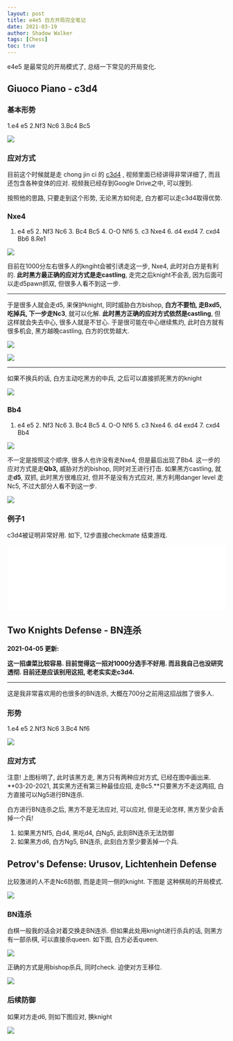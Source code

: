 ```yaml
---
layout: post
title: e4e5 白方开局完全笔记
date: 2021-03-19
author: Shadow Walker
tags: [Chess]
toc: true
---
```


e4e5 是最常见的开局模式了, 总结一下常见的开局变化. 

## Giuoco Piano - c3d4

### 基本形势

1.e4 e5
2.Nf3 Nc6
3.Bc4 Bc5


![](https://lh3.googleusercontent.com/pw/ACtC-3eBfRqhzx3CrEq91lPDQJXLfaKquT0r3Ot2NvM19LCpQ75UT2t6HVYnM022pqn2WOGmMOV5mIamdfqYP1lIUJPzBvFPUfXPCl5c7UoBWP-UL5qwNeFvbiBmRlPwgPzVrZddfXKLT2hAKqc0NjH_QN6n=w566-h558-no?authuser=0)


### 应对方式

目前这个时候就是走 chong jin ci 的 [c3d4](https://www.youtube.com/watch?v=XWw_QgN-Q2U&t=71s&ab_channel=ChongJinCi) , 视频里面已经讲得非常详细了, 而且还包含各种变体的应对.  视频我已经存到Google Drive之中, 可以搜到. 

按照他的思路, 只要走到这个形势, 无论黑方如何走, 白方都可以走c3d4取得优势. 


### Nxe4

1. e4 e5 2. Nf3 Nc6 3. Bc4 Bc5 4. O-O Nf6 5. c3 Nxe4 6. d4 exd4 7. cxd4 Bb6 8.Re1

![](https://lh3.googleusercontent.com/pw/ACtC-3eQaVTLTu9DDqldbvfk7JMWVcFV5Be-wHksJI42vVzotVCHSAJMbb4b4682mTg_TGZF6uOVl2FtKcEjX2J1uOEk9FWL1TrdmfbP1PIFrQCO6vJ-ej5TBSURNGMwjEcs6fK-Sq56JpxHrPPGKE1GFFWG=s720-no?authuser=0)

目前在1000分左右很多人的kngiht会被引诱走这一步, Nxe4, 此时对白方是有利的.  **此时黑方最正确的应对方式是走castling**, 走完之后knight不会丢, 因为后面可以走d5pawn抓双, 但很多人看不到这一步. 

---

于是很多人就会走d5, 来保护knight, 同时威胁白方bishop, **白方不要怕, 走Bxd5, 吃掉兵, 下一步走Nc3**, 就可以化解. **此时黑方正确的应对方式依然是castling**, 但这样就会失去中心, 很多人就是不甘心. 于是很可能在中心继续焦灼, 此时白方就有很多机会, 黑方越晚castling, 白方的优势越大. 

![](https://lh3.googleusercontent.com/pw/ACtC-3fwcVLXhVRQsde5IyLuAjFw3ddZ59gTX-hf4UjpYGuMpydqAm1xKXPQORxCBG19aX431hy1hcCBSYWuJ-rFdZ3rwAjV95DiBEWyP4O9Ojwx_dXVmCs61PjXAubopgfYmAIGOEQ9zPmHcyUb7sH94GFD=s720-no?authuser=0)

![](https://lh3.googleusercontent.com/pw/ACtC-3cEChRsEr11-og906E9Q6Qfs_KYG89a0RaQVM-ZLzZpD8IW_5A2sCUNc6lp2q9qi-jWvMjjb2qsggsj_OMMjTabneDcPksY1J83xFzEpCHbs8ePwHCYwBt9OZUcWEreMUrUhB0jZM3m8OJMl-tbcxYD=s720-no?authuser=0)


--- 

如果不换兵的话, 白方主动吃黑方的中兵, 之后可以直接抓死黑方的knight

![](https://lh3.googleusercontent.com/pw/ACtC-3ecvQfLW1qZjXp4OGOD89cpiojXjfzhzn8HXSrbTTafxsQE6bHIcHBriGBRfckrs8bLXkYbGR1NiY9-2vpHbI1Uz-LGmhADUis2P0iFhvsHoIEHBLkDISdQNQQhoRQVPQuQhetKvf1yc9sxp5eSz5BE=s720-no?authuser=0)

### Bb4

1. e4 e5 2. Nf3 Nc6 3. Bc4 Bc5 4. O-O Nf6 5. c3 Nxe4 6. d4 exd4 7. cxd4 Bb4

![](https://lh3.googleusercontent.com/pw/ACtC-3ectX357OjBwABV8isCW_uGUUX2Ayi__GEOE7qTaPbI3QZU_j_TST3_mNRhRxk3TF72Zpe8pyrtbwSn6t3JOp4dg8ofZEptL1VVBIjAJcBu2hQankV8ocqSkBYounM8OmcSy3RI7zbNsq6rOhWmbVKW=s720-no?authuser=0)

不一定是按照这个顺序, 很多人也许没有走Nxe4, 但是最后出现了Bb4. 这一步的应对方式是走**Qb3,** 威胁对方的bishop, 同时对王进行打击. 如果黑方castling, 就走**d5**, 双抓, 此时黑方很难应对, 但并不是没有方式应对, 黑方利用danger level 走Nc5, 不过大部分人看不到这一步. 

![](https://lh3.googleusercontent.com/pw/ACtC-3f1gogUZmUA2vXfGKLoQkrNE01d9qTSYiSBECgmoEH53uTiM_yBG1lpS2lPSGP74wy6W-LMhiBG8sb0iHYmOjFZyg1h3elkgA6vM092oUoDaCeKn3URKEri22j2znhkf6Ai7eUY46oCLbArp5XlbMTQ=s720-no?authuser=0)


### 例子1

c3d4被证明非常好用. 如下, 12步直接checkmate 结束游戏. 

<iframe id="7845970" allowtransparency="true" frameborder="0" style="width:100%;border:none;" src="//www.chess.com/emboard?id=7845970"></iframe><script>window.addEventListener("message",e=>{e['data']&&"7845970"===e['data']['id']&&document.getElementById(`${e['data']['id']}`)&&(document.getElementById(`${e['data']['id']}`).style.height=`${e['data']['frameHeight']+30}px`)});</script>




## Two Knights Defense - BN连杀

**2021-04-05 更新:**

**这一招虐菜比较容易. 目前觉得这一招对1000分选手不好用. 而且我自己也没研究透彻. 目前还是应该别用这招, 老老实实走c3d4.**

---

这是我非常喜欢用的也很多的BN连杀, 大概在700分之前用这招战胜了很多人. 

### 形势

1.e4 e5
2.Nf3 Nc6
3.Bc4 Nf6

![](https://lh3.googleusercontent.com/pw/ACtC-3ffaumzRwaDXNjAgnOfttOlLBsgIpcPhH5v1cGIAC-KU6gEVuQvDkaktBzTs3GczNqDFLZkJCS-EcIfoaRU3E5tvhT9C1sFcdjMNN3IiaGmAy1XKOJ-ZRN1fRk9qXQcypPjIcWdM2QCG-YDED-x2BHw=w617-h608-no?authuser=0)

### 应对方式

注意! 上图标明了, 此时该黑方走, 黑方只有两种应对方式, 已经在图中画出来. **03-20-2021, 其实黑方还有第三种最佳应招, 走Bc5.**只要黑方不走这两招, 白方直接可以Ng5进行BN连杀. 

白方进行BN连杀之后, 黑方不是无法应对, 可以应对, 但是无论怎样, 黑方至少会丢掉一个兵! 

1. 如果黑方Nf5,  白d4, 黑吃d4, 白Ng5, 此刻BN连杀无法防御
2. 如果黑方d6, 白方Ng5, BN连杀, 此刻白方至少要丢掉一个兵. 

##  Petrov's Defense: Urusov, Lichtenhein Defense

比较激进的人不走Nc6防御, 而是走同一侧的knight. 下图是 这种棋局的开局模式. 

![](https://lh3.googleusercontent.com/pw/ACtC-3eJqrN10HfMOoK1ijmlPXCM8HJh12NY_oX2XDGniShPSjJXsmiLaLmscq_W-8CHmmipieDSj1vOnprhSN3hCu9vcItABPBYwhY-Ci266a_PFVgrQVeQWed5fFj6V06cySB5KPNmTKtOVZZ7-lFk0b8w=w661-h662-no?authuser=0)

### BN连杀

白棋一般我的话会对着交换走BN连杀.  但如果此处用knight进行杀兵的话, 则黑方有一部杀棋, 可以直接杀queen. 如下图, 白方必丢queen. 

![](https://lh3.googleusercontent.com/pw/ACtC-3fgMRG9hnYJbsUd6-uB14tsCmT_HWYF_FW5DXSLnxS-zmAxmFITBGrsGGc5BJJ_HJP7ygJyEViYzZc6Pmhtkz1RqhecgzTto81PxBiF5iTupN4yf4Q1-m6FVIqiI9FmTvxupq_MYTyQxS3BWrmOMImx=w655-h654-no?authuser=0)

正确的方式是用bishop杀兵, 同时check. 迫使对方王移位. 

![](https://lh3.googleusercontent.com/pw/ACtC-3fgHu7xQM02LBdIvGQd_BR4YaAIhY74zRUDR-cLZ2D-qw_5c698nfMiFtOBKiVgpQTfW8k6UM00PO3Wx-PU5QhimqnSAuPmTWzXKE-qUKw-70sgsqCmmK729ooQIIBlWggqyQ2DBJbt1iDUh6Avv-2L=w657-h660-no?authuser=0)

### 后续防御

如果对方走d6, 则如下图应对, 换knight

![](https://lh3.googleusercontent.com/pw/ACtC-3dMRtAWPlxh327ABvLLNof-LJ94RpgJAXpFgEDwwImeRJ03cCbRMZzzJt8LOgmCinmZCpUJHHZ5buUnJ3kCSgSs-QyVZ7mRFJjQGUYi3Y82CpRxJDNyx34gIj2U896BEz29XTKdCgMA-UpMgWgD4yZ6=w652-h659-no?authuser=0)

